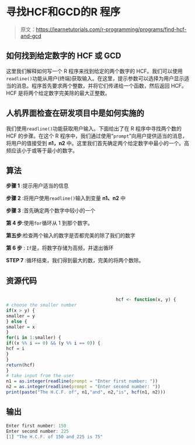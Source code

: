 # 寻找HCF和GCD的R 程序

> 原文：<https://learnetutorials.com/r-programming/programs/find-hcf-and-gcd>

## 如何找到给定数字的 HCF 或 GCD

这里我们解释如何写一个 R 程序来找到给定的两个数字的 HCF。我们可以使用`readline()`功能从用户(终端)获取输入。在这里，提示参数可以选择为用户显示适当的消息。程序首先要求两个整数，并将它们传递给一个函数，然后返回 HCF。HCF 是将两个给定数字完美除的最大正整数。

## 人机界面检查在研发项目中是如何实施的

我们使用`readline()`功能获取用户输入。下面给出了在 R 程序中寻找两个数的 HCF 的步骤。在这个 R 程序中，我们通过使用“`prompt`”向用户提供适当的消息，将用户的值接受到 **n1，n2** 中。这里我们首先确定两个给定数字中最小的一个。高频应该小于或等于最小的数字。

## 算法

**步骤 1** :提示用户适当的信息

**步骤 2** :将用户使用`readline()`输入到变量 **n1、n2** 中

**步骤 3** :首先确定两个数字中较小的一个

**第 4 步**:使用`for`循环从 1 到那个数字。

**第五步**:检查两个输入的数字是否都完美的除了我们的数字

**第 6 步** : `If`是，将数字存储为高频，并退出循环

**STEP 7** :循环结束，我们得到最大的数，完美的将两个数除。

## 资源代码

```r

                                          hcf <- function(x, y) {
# choose the smaller number
if(x > y) {
smaller = y
} else {
smaller = x
}
for(i in 1:smaller) {
if((x %% i == 0) && (y %% i == 0)) {
hcf = i
}
}
return(hcf)
}
# take input from the user
n1 = as.integer(readline(prompt = "Enter first number: "))
n2 = as.integer(readline(prompt = "Enter second number: "))
print(paste("The H.C.F. of", n1,"and", n2,"is", hcf(n1, n2)))

```

## 输出

```r
Enter first number: 150
Enter second number: 225
[1] "The H.C.F. of 150 and 225 is 75"
```